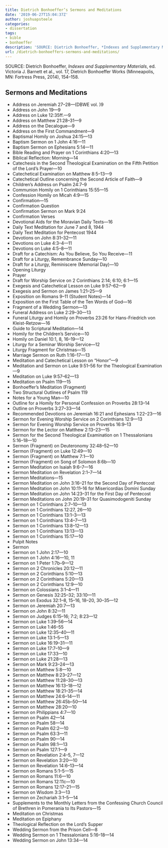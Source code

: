 ```yaml
---
title: Dietrich Bonhoeffer’s Sermons and Meditations
date: '2019-06-27T15:04:37Z'
author: joshuapsteele
categories:
- dissertation
tags:
- bible
- bonhoeffer
description: 'SOURCE: Dietrich Bonhoeffer, *Indexes and Supplementary Materials*, ed.'
url: /dietrich-bonhoeffers-sermons-and-meditations/
---
```

SOURCE: Dietrich Bonhoeffer, *Indexes and Supplementary Materials*, ed. Victoria J. Barnett et al., vol. 17, Dietrich Bonhoeffer Works (Minneapolis, MN: Fortress Press, 2014), 154–158.

## Sermons and Meditations

- Address on Jeremiah 27–28—(DBWE vol. )9
- Address on John 19—9
- Address on Luke 12:35ff.—9
- Address on Matthew 21:28–31—9
- Address on the Decalogue—9
- Address on the First Commandment—9
- Baptismal Homily on Joshua 24:15—13
- Baptism Sermon on 1 John 4:16—11
- Baptism Sermon on Ephesians 5:14—11
- Bible Reading and Prayer on 1 Corinthians 4:20—13
- Biblical Reflection: Morning—14
- Catechesis in the Second Theological Examination on the Fifth Petition of the Lord’s Prayer—10
- Catechetical Examination on Matthew 8:5–13—9
- Catechetical Outline concerning the Second Article of Faith—9
- Children’s Address on Psalm 24:7–9
- Communion Homily on 1 Corinthians 15:55—15
- Confession Homily on Micah 4:9—15
- Confirmation—15
- Confirmation Question
- Confirmation Sermon on Mark 9:24
- Confirmation Verses
- Devotional Aids for the Moravian Daily Texts—16
- Daily Text Meditation for June 7 and 8, 1944
- Daily Text Meditation for Pentecost 1944
- Devotions on John 8:31–32—11
- Devotions on Luke 4:3–4—11
- Devotions on Luke 4:5–8—11
- Draft for a Catechism: As You Believe, So You Receive—11
- Draft for a Liturgy, Remembrance Sunday—10
- Draft for a Liturgy, Reminiscere (Memorial Day)—10
- Opening Liturgy
- Prayer
- Draft for Worship Service on 2 Corinthians 2:14; 6:10; 6:1—15
- Exegesis and Catechetical Lesson on Luke 9:57–62—9
- Exegesis and Sermon on James 1:21–25—9
- Exposition on Romans 9–11 (Student Notes)—14
- Exposition on the First Table of the Ten Words of God—16
- Fragment of a Wedding Sermon—13
- Funeral Address on Luke 2:29–30—13
- Funeral Liturgy and Homily on Proverbs 23:26 for Hans-Friedrich von Kleist-Retzow—16
- Guide to Scriptural Meditation—14
- Homily for the Children’s Service—10
- Homily on Daniel 10:1, 8, 16–19—12
- Liturgy for a Seminar Worship Service—12
- Liturgy Fragment for Christmas—15
- Marriage Sermon on Ruth 1:16–17—13
- Meditation and Catechetical Lesson on “Honor”—9
- Meditation and Sermon on Luke 9:51–56 for the Theological Examination—9
- Meditation on Luke 9:57–62—13
- Meditation on Psalm 119—15
- Bonhoeffer’s Meditation (Fragment)
- Two Structural Outlines of Psalm 119
- Notes for a Young Man—10
- Outline for a Homily for Personal Confession on Proverbs 28:13–14
- Outline on Proverbs 3:27–33—14
- Recommended Devotions on Jeremiah 16:21 and Ephesians 1:22–23—16
- Sermon for Evening Worship Service on 2 Corinthians 12:9—13
- Sermon for Evening Worship Service on Proverbs 16:9–13
- Sermon for the Lector on Matthew 2:13–23—15
- Sermon for the Second Theological Examination on 1 Thessalonians 5:16–18—10
- Sermon (Fragment) on Deuteronomy 32:48–52—10
- Sermon (Fragment) on Luke 12:49—10
- Sermon (Fragment) on Matthew 7:1—10
- Sermon (Fragment) on Song of Solomon 8:6b—10
- Sermon Meditation on Isaiah 9:6–7—16
- Sermon Meditation on Revelation 2:1–7—14
- Sermon Meditations—15
- Sermon Meditation on John 3:16–21 for the Second Day of Pentecost
- Sermon Meditation on John 10:11–16 for Misericordias Domini Sunday
- Sermon Meditation on John 14:23–31 for the First Day of Pentecost
- Sermon Meditations on John 20:19–31 for Quasimodogeniti Sunday
- Sermon on 1 Corinthians 2:7–10—13
- Sermon on 1 Corinthians 12:27, 26—10
- Sermon on 1 Corinthians 13:1–3—13
- Sermon on 1 Corinthians 13:4–7—13
- Sermon on 1 Corinthians 13:8–12—13
- Sermon on 1 Corinthians 13:13—13
- Sermon on 1 Corinthians 15:17—10
- Pulpit Notes
- Sermon
- Sermon on 1 John 2:17—10
- Sermon on 1 John 4:16—10, 11
- Sermon on 1 Peter 1:7b–9—12
- Sermon on 2 Chronicles 20:12—11
- Sermon on 2 Corinthians 5:10—13
- Sermon on 2 Corinthians 5:20—13
- Sermon on 2 Corinthians 12:9—10
- Sermon on Colossians 3:1–4—11
- Sermon on Genesis 32:25–32; 33:10—11
- Sermon on Exodus 32:1–8, 15–16, 18–20, 30–35—12
- Sermon on Jeremiah 20:7—13
- Sermon on John 8:32—11
- Sermon on Judges 6:15–16; 7:2; 8:23—12
- Sermon on Luke 1:39–56—14
- Sermon on Luke 1:46–55
- Sermon on Luke 12:35–40—11
- Sermon on Luke 13:1–5—13
- Sermon on Luke 16:19–31—11
- Sermon on Luke 17:7–10—9
- Sermon on Luke 17:33—10
- Sermon on Luke 21:28—13
- Sermon on Mark 9:23–24—13
- Sermon on Matthew 5:8—10
- Sermon on Matthew 8:23–27—12
- Sermon on Matthew 11:28–30—13
- Sermon on Matthew 16:13–18—12
- Sermon on Matthew 18:21–35—14
- Sermon on Matthew 24:6–14—11
- Sermon on Matthew 26:45b–50—14
- Sermon on Matthew 28:20—10
- Sermon on Philippians 4:7—10
- Sermon on Psalm 42—14
- Sermon on Psalm 58—14
- Sermon on Psalm 62:2—10
- Sermon on Psalm 63:3—11
- Sermon on Psalm 90—14
- Sermon on Psalm 98:1—13
- Sermon on Psalm 127:1—9
- Sermon on Revelation 2:4–5, 7—12
- Sermon on Revelation 3:20—10
- Sermon on Revelation 14:6–13—14
- Sermon on Romans 5:1–5—15
- Sermon on Romans 11:6—10
- Sermon on Romans 12:11c—10
- Sermon on Romans 12:17–21—15
- Sermon on Wisdom 3:3—13
- Sermon on Zechariah 3:1–5—14
- Supplements to the Monthly Letters from the Confessing Church Council of Brethren in Pomerania to Its Pastors—15
- Meditation on Christmas
- Meditation on Epiphany
- Theological Reflection on the Lord’s Supper
- Wedding Sermon from the Prison Cell—8
- Wedding Sermon on 1 Thessalonians 5:16–18—14
- Wedding Sermon on John 13:34—14